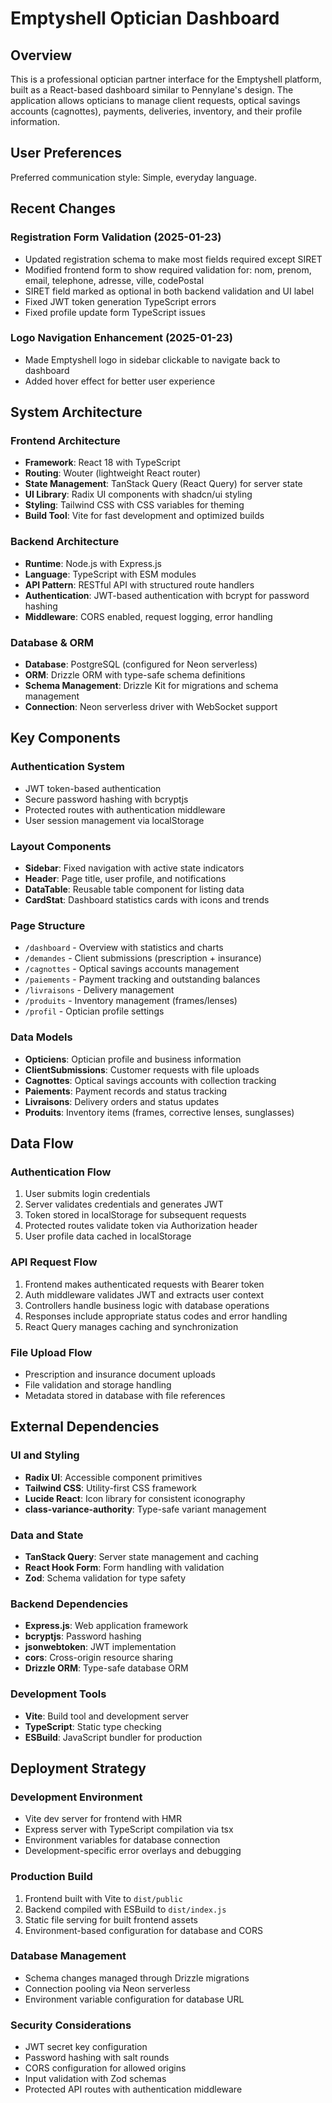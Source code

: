 # Emptyshell Optician Dashboard

## Overview

This is a professional optician partner interface for the Emptyshell platform, built as a React-based dashboard similar to Pennylane's design. The application allows opticians to manage client requests, optical savings accounts (cagnottes), payments, deliveries, inventory, and their profile information.

## User Preferences

Preferred communication style: Simple, everyday language.

## Recent Changes

### Registration Form Validation (2025-01-23)
- Updated registration schema to make most fields required except SIRET
- Modified frontend form to show required validation for: nom, prenom, email, telephone, adresse, ville, codePostal
- SIRET field marked as optional in both backend validation and UI label
- Fixed JWT token generation TypeScript errors
- Fixed profile update form TypeScript issues

### Logo Navigation Enhancement (2025-01-23)
- Made Emptyshell logo in sidebar clickable to navigate back to dashboard
- Added hover effect for better user experience

## System Architecture

### Frontend Architecture
- **Framework**: React 18 with TypeScript
- **Routing**: Wouter (lightweight React router)
- **State Management**: TanStack Query (React Query) for server state
- **UI Library**: Radix UI components with shadcn/ui styling
- **Styling**: Tailwind CSS with CSS variables for theming
- **Build Tool**: Vite for fast development and optimized builds

### Backend Architecture
- **Runtime**: Node.js with Express.js
- **Language**: TypeScript with ESM modules
- **API Pattern**: RESTful API with structured route handlers
- **Authentication**: JWT-based authentication with bcrypt for password hashing
- **Middleware**: CORS enabled, request logging, error handling

### Database & ORM
- **Database**: PostgreSQL (configured for Neon serverless)
- **ORM**: Drizzle ORM with type-safe schema definitions
- **Schema Management**: Drizzle Kit for migrations and schema management
- **Connection**: Neon serverless driver with WebSocket support

## Key Components

### Authentication System
- JWT token-based authentication
- Secure password hashing with bcryptjs
- Protected routes with authentication middleware
- User session management via localStorage

### Layout Components
- **Sidebar**: Fixed navigation with active state indicators
- **Header**: Page title, user profile, and notifications
- **DataTable**: Reusable table component for listing data
- **CardStat**: Dashboard statistics cards with icons and trends

### Page Structure
- `/dashboard` - Overview with statistics and charts
- `/demandes` - Client submissions (prescription + insurance)
- `/cagnottes` - Optical savings accounts management
- `/paiements` - Payment tracking and outstanding balances
- `/livraisons` - Delivery management
- `/produits` - Inventory management (frames/lenses)
- `/profil` - Optician profile settings

### Data Models
- **Opticiens**: Optician profile and business information
- **ClientSubmissions**: Customer requests with file uploads
- **Cagnottes**: Optical savings accounts with collection tracking
- **Paiements**: Payment records and status tracking
- **Livraisons**: Delivery orders and status updates
- **Produits**: Inventory items (frames, corrective lenses, sunglasses)

## Data Flow

### Authentication Flow
1. User submits login credentials
2. Server validates credentials and generates JWT
3. Token stored in localStorage for subsequent requests
4. Protected routes validate token via Authorization header
5. User profile data cached in localStorage

### API Request Flow
1. Frontend makes authenticated requests with Bearer token
2. Auth middleware validates JWT and extracts user context
3. Controllers handle business logic with database operations
4. Responses include appropriate status codes and error handling
5. React Query manages caching and synchronization

### File Upload Flow
- Prescription and insurance document uploads
- File validation and storage handling
- Metadata stored in database with file references

## External Dependencies

### UI and Styling
- **Radix UI**: Accessible component primitives
- **Tailwind CSS**: Utility-first CSS framework
- **Lucide React**: Icon library for consistent iconography
- **class-variance-authority**: Type-safe variant management

### Data and State
- **TanStack Query**: Server state management and caching
- **React Hook Form**: Form handling with validation
- **Zod**: Schema validation for type safety

### Backend Dependencies
- **Express.js**: Web application framework
- **bcryptjs**: Password hashing
- **jsonwebtoken**: JWT implementation
- **cors**: Cross-origin resource sharing
- **Drizzle ORM**: Type-safe database ORM

### Development Tools
- **Vite**: Build tool and development server
- **TypeScript**: Static type checking
- **ESBuild**: JavaScript bundler for production

## Deployment Strategy

### Development Environment
- Vite dev server for frontend with HMR
- Express server with TypeScript compilation via tsx
- Environment variables for database connection
- Development-specific error overlays and debugging

### Production Build
1. Frontend built with Vite to `dist/public`
2. Backend compiled with ESBuild to `dist/index.js`
3. Static file serving for built frontend assets
4. Environment-based configuration for database and CORS

### Database Management
- Schema changes managed through Drizzle migrations
- Connection pooling via Neon serverless
- Environment variable configuration for database URL

### Security Considerations
- JWT secret key configuration
- Password hashing with salt rounds
- CORS configuration for allowed origins
- Input validation with Zod schemas
- Protected API routes with authentication middleware